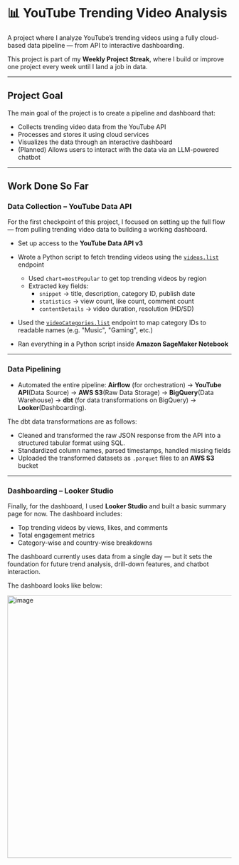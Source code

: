 # 📊 YouTube Trending Video Analysis

A project where I analyze YouTube’s trending videos using a fully cloud-based data pipeline — from API to interactive dashboarding.

This project is part of my **Weekly Project Streak**, where I build or improve one project every week until I land a job in data.

---

## Project Goal

The main goal of the project is to create a pipeline and dashboard that:

- Collects trending video data from the YouTube API  
- Processes and stores it using cloud services  
- Visualizes the data through an interactive dashboard  
- (Planned) Allows users to interact with the data via an LLM-powered chatbot  

---

## Work Done So Far

### Data Collection – YouTube Data API

For the first checkpoint of this project, I focused on setting up the full flow — from pulling trending video data to building a working dashboard.

- Set up access to the **YouTube Data API v3**
- Wrote a Python script to fetch trending videos using the [`videos.list`](https://developers.google.com/youtube/v3/docs/videos/list) endpoint  
  - Used `chart=mostPopular` to get top trending videos by region
  - Extracted key fields:
    - `snippet` → title, description, category ID, publish date  
    - `statistics` → view count, like count, comment count  
    - `contentDetails` → video duration, resolution (HD/SD)

- Used the [`videoCategories.list`](https://developers.google.com/youtube/v3/docs/videoCategories/list) endpoint to map category IDs to readable names (e.g. "Music", "Gaming", etc.)
- Ran everything in a Python script inside **Amazon SageMaker Notebook**

---

### Data Pipelining

- Automated the entire pipeline: **Airflow** (for orchestration) → **YouTube API**(Data Source) → **AWS S3**(Raw Data Storage) → **BigQuery**(Data Warehouse) → **dbt** (for data transformations on BigQuery) → **Looker**(Dashboarding).

The dbt data transformations are as follows:

- Cleaned and transformed the raw JSON response from the API into a structured tabular format using SQL.
- Standardized column names, parsed timestamps, handled missing fields
- Uploaded the transformed datasets as `.parquet` files to an **AWS S3** bucket

---

### Dashboarding – Looker Studio

Finally, for the dashboard, I used **Looker Studio** and built a basic summary page for now. The dashboard includes:

- Top trending videos by views, likes, and comments  
- Total engagement metrics  
- Category-wise and country-wise breakdowns

The dashboard currently uses data from a single day — but it sets the foundation for future trend analysis, drill-down features, and chatbot interaction.

The dashboard looks like below:

<img width="828" height="589" alt="image" src="https://github.com/user-attachments/assets/bc0895a5-4066-41ee-9719-61fa45eed4a3" />

